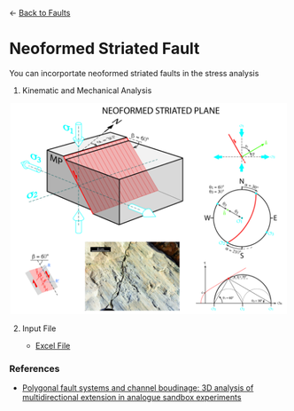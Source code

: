 ← [Back to Faults](../faults.md)

# Neoformed Striated Fault

You can incorportate neoformed striated faults in the stress analysis 

1. Kinematic and Mechanical Analysis

<p align="center">
    <img src="./images/neoformed_striated_fault.jpg" width="500">
</p>

2. Input File

    - [Excel File](./inputFiles/excelFile.md)


### References
- [Polygonal fault systems and channel boudinage: 3D analysis of multidirectional extension in analogue sandbox experiments](https://www.researchgate.net/publication/229182350_Polygonal_fault_systems_and_channel_boudinage_3D_analysis_of_multidirectional_extension_in_analogue_sandbox_experiments)